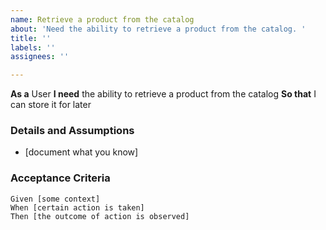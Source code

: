 ```yaml
---
name: Retrieve a product from the catalog
about: 'Need the ability to retrieve a product from the catalog. '
title: ''
labels: ''
assignees: ''

---
```


**As a** User 
 **I need** the ability to retrieve a product from the catalog 
 **So that**  I can store it for later
   
 ### Details and Assumptions
 * [document what you know]
   
 ### Acceptance Criteria  
   
 ```gherkin
 Given [some context]
 When [certain action is taken]
 Then [the outcome of action is observed]
